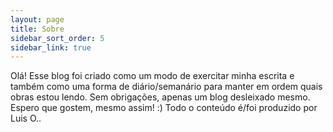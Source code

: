 ```yaml
---
layout: page
title: Sobre
sidebar_sort_order: 5
sidebar_link: true
---
```


<p>
  Olá!
  Esse blog foi criado como um modo de exercitar minha escrita e também como uma forma de diário/semanário para manter em ordem quais obras estou lendo. Sem obrigações, apenas um blog desleixado mesmo. Espero que gostem, mesmo assim! :)
  Todo o conteúdo é/foi produzido por Luis O..
</p>

